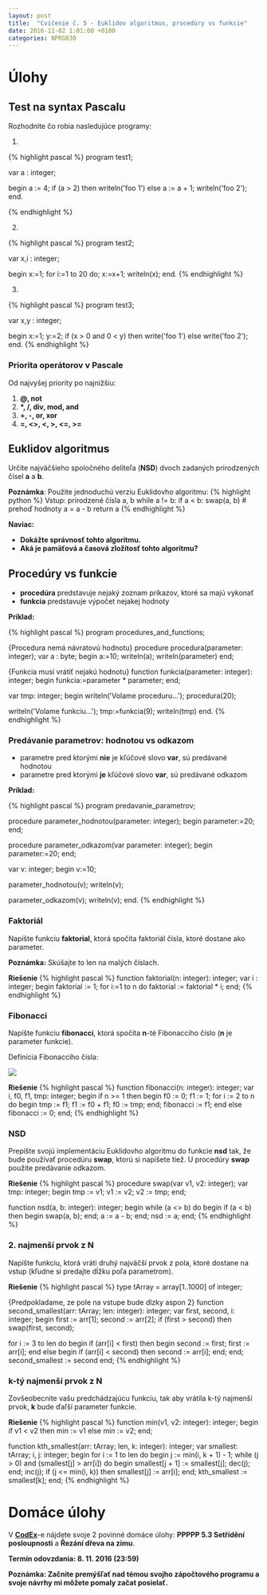 ```yaml
---
layout: post
title:  "Cvičenie č. 5 - Euklidov algoritmus, procedúry vs funkcie"
date: 2016-11-02 1:01:00 +0100
categories: NPRG030
---
```


# Úlohy

## Test na syntax Pascalu

Rozhodnite čo robia nasledujúce programy:

1.
{% highlight pascal %}
program test1;

var a : integer;

begin
  a := 4;
  if (a > 2) then
    writeln('foo 1')
  else
    a := a + 1;
    writeln('foo 2');
end.

{% endhighlight %}

2.
{% highlight pascal %}
program test2;

var x,i : integer;

begin
  x:=1;
  for i:=1 to 20 do;
    x:=x+1;
  writeln(x);
end.
{% endhighlight %}

3.
{% highlight pascal %}
program test3;

var x,y : integer;

begin
  x:=1;
  y:=2;
  if (x > 0 and 0 < y) then
    write('foo 1')
  else
    write('foo 2');
end.
{% endhighlight %}

### Priorita operátorov v Pascale

Od najvyšej priority po najnižšiu:

1. **@, not**
2. **\*, /, div, mod, and**
3. **+, -, or, xor**
4. **=, <>, <, >, <=, >=**

## Euklidov algoritmus

Určite najväčšieho spoločného deliteľa (**NSD**) dvoch zadaných prirodzených čísel **a** a **b**.

**Poznámka**: Použite jednoduchú verziu Euklidovho algoritmu:
{% highlight python %}
Vstup: prirodzené čísla a, b
while a != b:
   if a < b:
	 swap(a, b) # prehoď hodnoty
   a = a - b
return a
{% endhighlight %}

**Naviac:**

* **Dokážte správnosť tohto algoritmu.**
* **Aká je pamäťová a časová zložitosť tohto algoritmu?**

## Procedúry vs funkcie

* **procedúra** predstavuje nejaký zoznam príkazov, ktoré sa majú vykonať
* **funkcia** predstavuje výpočet nejakej hodnoty

**Príklad:**

{% highlight pascal %}
program procedures_and_functions;

{Procedura nemá návratovú hodnotu}
procedure procedura(parameter: integer);
var  a : byte;
begin
  a:=10;
  writeln(a);
  writeln(parameter)
end;

{Funkcia musí vrátiť nejakú hodnotu}
function funkcia(parameter: integer): integer;
begin
  funkcia:=parameter * parameter;
end;

var tmp: integer;
begin
  writeln('Volame proceduru...');
  procedura(20);

  writeln('Volame funkciu...');
  tmp:=funkcia(9);
  writeln(tmp)
end.
{% endhighlight %}

### Predávanie parametrov: hodnotou vs odkazom

* parametre pred ktorými **nie** je kľúčové slovo **var**, sú predávané hodnotou
* parametre pred ktorými **je** kľúčové slovo **var**, sú predávané odkazom

**Príklad:**

{% highlight pascal %}
program predavanie_parametrov;

procedure parameter_hodnotou(parameter: integer);
begin
  parameter:=20;
end;

procedure parameter_odkazom(var parameter: integer);
begin
  parameter:=20;
end;


var v: integer;
begin
  v:=10;

  parameter_hodnotou(v);
  writeln(v);

  parameter_odkazom(v);
  writeln(v);
end.
{% endhighlight %}

### Faktoriál
Napíšte funkciu **faktorial**, ktorá spočíta faktoriál čísla, ktoré dostane ako parameter.

**Poznámka:** Skúšajte to len na malých číslach.

**Riešenie**
{% highlight pascal %}
function faktorial(n: integer): integer;
var i : integer;
begin
  faktorial := 1;
  for i:=1 to n do
    faktorial := faktorial * i;
end;
{% endhighlight %}

### Fibonacci
Napíšte funkciu **fibonacci**, ktorá spočíta **n**-té Fibonacciho číslo (**n** je parameter funkcie).

Definícia Fibonacciho čísla:

<img src="https://wikimedia.org/api/rest_v1/media/math/render/svg/675bed5fe321790188f33216cfe2f97c39a04633"/>

**Riešenie**
{% highlight pascal %}
function fibonacci(n: integer): integer;
var i, f0, f1, tmp: integer;
begin
  if n >= 1 then
  begin
    f0 := 0;
    f1 := 1;
    for i := 2 to n do
    begin
      tmp := f1;
      f1 := f0 + f1;
      f0 := tmp;
    end;
    fibonacci := f1;
  end
  else
    fibonacci := 0;
end;
{% endhighlight %}

### NSD
Prepíšte svojú implementáciu Euklidovho algoritmu do funkcie **nsd** tak, že bude používať procedúru **swap**, ktorú si napíšete tiež. U procedúry **swap** použite predávanie odkazom.

**Riešenie**
{% highlight pascal %}
procedure swap(var v1, v2: integer);
var tmp: integer;
begin
  tmp := v1;
  v1 := v2;
  v2 := tmp;
end;

function nsd(a, b: integer): integer;
begin
  while (a <> b) do
    begin
      if (a < b) then
        begin
          swap(a, b);
        end;
      a := a - b;
    end;
  nsd := a;
end;
{% endhighlight %}

### 2. najmenší prvok z N
Napíšte funkciu, ktorá vráti druhý najväčší prvok z pola, ktoré dostane na vstup (kľudne si predajte dĺžku poľa parametrom).

**Riešenie**
{% highlight pascal %}
type
  tArray = array[1..1000] of integer;

{Predpokladame, ze pole na vstupe bude dlzky aspon 2}
function second_smallest(arr: tArray; len: integer): integer;
var first, second, i: integer;
begin
  first := arr[1];
  second := arr[2];
  if (first > second) then
    swap(first, second);

  for i := 3 to len do begin
    if (arr[i] < first) then begin
      second := first;
      first := arr[i];
    end else begin
    if (arr[i] < second) then
      second := arr[i];
    end;
  end;
  second_smallest := second
end;
{% endhighlight %}

### k-tý najmenší prvok z N
Zovšeobecnite vašu predchádzajúcu funkciu, tak aby vrátila k-tý najmenší prvok, **k** bude ďaľší parameter funkcie.

**Riešenie**
{% highlight pascal %}
function min(v1, v2: integer): integer;
begin
  if v1 < v2 then
    min := v1
  else
    min := v2;
end;

function kth_smallest(arr: tArray; len, k: integer): integer;
var smallest: tArray;
    i, j: integer;
begin
  for i := 1 to len do begin
    j := min(i, k + 1) - 1;
    while (j > 0) and (smallest[j] > arr[i]) do begin
      smallest[j + 1] := smallest[j];
      dec(j);
    end;
    inc(j);
    if (j <= min(i, k)) then
      smallest[j] := arr[i];
  end;
  kth_smallest := smallest[k];
end;
{% endhighlight %}

# Domáce úlohy
V **[CodEx](https://codex.ms.mff.cuni.cz/codex-prg/)**-e nájdete svoje 2 povinné domáce úlohy:
**PPPPP 5.3 Setřídění posloupnosti** a **Řezání dřeva na zimu**.

**Termín odovzdania: 8. 11. 2016 (23:59)**

**Poznámka: Začnite premýšľať nad témou svojho zápočtového programu a svoje návrhy mi môžete pomaly začat posielať.**
